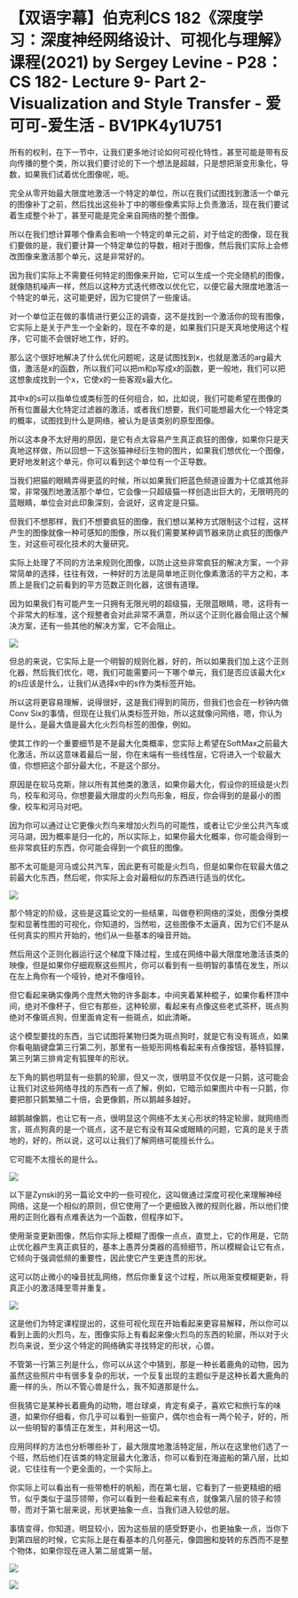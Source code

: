 # 【双语字幕】伯克利CS 182《深度学习：深度神经网络设计、可视化与理解》课程(2021) by Sergey Levine - P28：CS 182- Lecture 9- Part 2- Visualization and Style Transfer - 爱可可-爱生活 - BV1PK4y1U751

所有的权利，在下一节中，让我们更多地讨论如何可视化特性，甚至可能是带有反向传播的整个类，所以我们要讨论的下一个想法是超越，只是想把渐变形象化，导数，如果我们试着优化图像呢，呃。

完全从零开始最大限度地激活一个特定的单位，所以在我们试图找到激活一个单元的图像补丁之前，然后找出这些补丁中的哪些像素实际上负责激活，现在我们要试着生成整个补丁，甚至可能是完全来自网络的整个图像。

所以在我们想计算哪个像素会影响一个特定的单元之前，对于给定的图像，现在我们要做的是，我们要计算一个特定单位的导数，相对于图像，然后我们实际上会修改图像来激活那个单元，这是非常好的。

因为我们实际上不需要任何特定的图像来开始，它可以生成一个完全随机的图像，就像随机噪声一样，然后以这种方式迭代修改以优化它，以便它最大限度地激活一个特定的单元，这可能更好，因为它提供了一些废话。

对一个单位正在做的事情进行更公正的调查，这不是找到一个激活你的现有图像，它实际上是关于产生一个全新的，现在不幸的是，如果我们只是天真地使用这个程序，它可能不会很好地工作，好的。

那么这个很好地解决了什么优化问题呢，这是试图找到x，也就是激活的arg最大值，激活是x的函数，所以我们可以把m和p写成x的函数，更一般地，我们可以把这想象成找到一个x，它使x的一些客观s最大化。

其中x的s可以指单位或类标签的任何组合，如，比如说，我们可能希望在图像的所有位置最大化特定过滤器的激活，或者我们想要，我们可能想最大化一个特定类的概率，试图找到什么是网络，被认为是该类别的原型图像。

所以这本身不太好用的原因，是它有点太容易产生真正疯狂的图像，如果你只是天真地这样做，所以回想一下这张猫神经衍生物的图片，如果我们想优化一个图像，更好地发射这个单元，你可以看到这个单位有一个正导数。

当我们把猫的眼睛弄得更蓝的时候，所以如果我们把蓝色频道设置为十亿或其他非常，非常强烈地激活那个单位，它会像一只超级猫一样创造出巨大的，无限明亮的蓝眼睛，单位会对此印象深刻，会说好，这肯定是只猫。

但我们不想那样，我们不想要疯狂的图像，我们想以某种方式限制这个过程，这样产生的图像就像一种可感知的图像，所以我们需要某种调节器来防止疯狂的图像产生，对这些可视化技术的大量研究。

实际上处理了不同的方法来规则化图像，以防止这些非常疯狂的解决方案，一个非常简单的选择，往往有效，一种好的方法是简单地正则化像素激活的平方之和，本质上是我们之前看到的平方范数正则化器，这很有道理。

因为如果我们有可能产生一只拥有无限光明的超级猫，无限蓝眼睛，嗯，这将有一个非常大的标准，这个规整者会对此非常不满意，所以这个正则化器会阻止这个解决方案，还有一些其他的解决方案，它不会阻止。



![](img/8fbfb2270ed5e9856cbfc6faa4812af4_1.png)

但总的来说，它实际上是一个明智的规则化器，好的，所以如果我们加上这个正则化器，然后我们优化，嗯，我们可能需要问一下哪个单元，我们是否应该最大化x的s应该是什么，让我们从选择x中的s作为类标签开始。

所以这将更容易理解，说得很好，这是我们得到的简历，但我们也会在一秒钟内做Conv Six的事情，但现在让我们从类标签开始，所以这就像问网络，嗯，你认为是什么，是最大值是最大化火烈鸟标签的图像，例如。

使其工作的一个重要细节是不是最大化类概率，您实际上希望在SoftMax之前最大化激活，所以这意味着最后一层，你在末端有一些线性层，它将进入一个软最大值，你想把这个部分最大化，不是这个部分。

原因是在软马克斯，除以所有其他类的激活，如果你最大化，假设你的班级是火烈鸟，校车和河马，你想要最大限度的火烈鸟形象，相反，你会得到的是最小的图像，校车和河马对吧。

因为你可以通过让它更像火烈鸟来增加火烈鸟的可能性，或者让它少坐公共汽车或河马湖，因为概率是归一化的，所以实际上，如果你最大化概率，你可能会得到一些非常疯狂的东西，你可能会得到一个疯狂的图像。

那不太可能是河马或公共汽车，因此更有可能是火烈鸟，但是如果你在软最大值之前最大化东西，然后呢，你实际上会对最相似的东西进行适当的优化。



![](img/8fbfb2270ed5e9856cbfc6faa4812af4_3.png)

那个特定的阶级，这些是这篇论文的一些结果，叫做卷积网络的深处，图像分类模型和显著性图的可视化，你知道的，当然啦，这些图像不太逼真，因为它们不是从任何真实的照片开始的，他们从一些基本的噪音开始。

然后用这个正则化器运行这个梯度下降过程，生成在网络中最大限度地激活该类的映像，但是如果你仔细观察这些照片，你可以看到有一些明智的事情在发生，所以在左上角你有一个哑铃，绝对不像哑铃。

但它看起来确实像两个庞然大物的许多副本，中间夹着某种棍子，如果你看杯顶中间，绝对不像杯子，但它有那些，这种轮廓，看起来有点像这些老式茶杯，斑点狗绝对不像斑点狗，但里面肯定有一些斑点，如此清晰。

这个模型要找的东西，当它试图将某物归类为斑点狗时，就是它有没有斑点，如果你看电脑键盘第三行第二列，那里有一些矩形网格看起来有点像按钮，基特狐狸，第三列第三排肯定有狐狸年的形状。

左下角的鹅也明显有一些鹅的轮廓，但又一次，很明显不仅仅是一只鹅，这可能会让我们对这些网络寻找的东西有一点了解，例如，它暗示如果图片中有一只鹅，你要把那只鹅繁殖二十倍，会更像鹅，所以鹅越多越好。

越鹅越像鹅，也让它有一点，很明显这个网络不太关心形状的特定轮廓，就网络而言，斑点狗真的是一个斑点，这不是它有没有耳朵或眼睛的问题，它真的是关于质地的，好的，所以说，这可以让我们了解网络可能擅长什么。

它可能不太擅长的是什么。

![](img/8fbfb2270ed5e9856cbfc6faa4812af4_5.png)

以下是Zynski的另一篇论文中的一些可视化，这叫做通过深度可视化来理解神经网络，这是一个相似的原则，但它使用了一个更细致入微的规则化器，所以他们使用的正则化器有点难表达为一个函数，但程序如下。

使用渐变更新图像，然后你实际上模糊了图像一点点，直觉上，它的作用是，它防止优化器产生真正疯狂的，基本上愚弄分类器的高频细节，所以模糊会让它有点，它倾向于强调低频的重要性，因此使它产生更连贯的形状。

这可以防止微小的噪音扰乱网络，然后你重复这个过程，所以用渐变模糊更新，将真正小的激活降至零并重复。

![](img/8fbfb2270ed5e9856cbfc6faa4812af4_7.png)

这是他们为特定课程提出的，这些可视化现在开始看起来更容易解释，所以你可以看到上面的火烈鸟，左，图像实际上有看起来像火烈鸟的东西的轮廓，所以对于火烈鸟来说，至少这个特定的网络确实寻找特定的形状，心兽。

不管第一行第三列是什么，你可以从这个中猜到，那是一种长着鹿角的动物，因为虽然这些照片中有很多复杂的形状，一个反复出现的主题似乎是这种长着大鹿角的鹿一样的头，所以不管心兽是什么，我不知道那是什么。

但我猜它是某种长着鹿角的动物，嗯台球桌，肯定有桌子，喜欢它和旅行车的味道，如果你仔细看，你几乎可以看到一些窗户，偶尔也会有一两个轮子，好的，所以一些明智的事情正在发生，并利用这一切。

应用同样的方法也分析哪些补丁，最大限度地激活特定层，所以在这里他们选了一个班，然后他们在该类的特定层最大化激活，你可以看到在海盗船的第八层，比如说，它往往有一个更全面的，一个实际上。

你实际上可以看出有一些带桅杆的帆船，而在第七层，它看到了一些更精细的细节，似乎类似于温莎领带，你可以看到一些看起来有点，就像第八层的领子和领带，而对于第七层来说，形状更抽象一点，当我们进入较低的层。

事情变得，你知道，明显较小，因为这些层的感受野更小，也更抽象一点，当你下到第四层的时候，它实际上是在看基本的几何基元，像圆圈和旋转的东西而不是整个物体，如果你现在进入第二层或第一层。



![](img/8fbfb2270ed5e9856cbfc6faa4812af4_9.png)

![](img/8fbfb2270ed5e9856cbfc6faa4812af4_10.png)